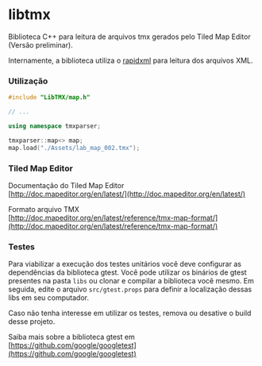 # libtmx
Biblioteca C++ para leitura de arquivos tmx gerados pelo Tiled Map Editor (Versão preliminar).  

Internamente, a biblioteca utiliza o [rapidxml](http://rapidxml.sourceforge.net/) para leitura dos arquivos XML. 

### Utilização

```cpp
#include "LibTMX/map.h"

// ...

using namespace tmxparser;

tmxparser::map<> map;
map.load("./Assets/lab_map_002.tmx");

```

### Tiled Map Editor

Documentação do Tiled Map Editor  
[http://doc.mapeditor.org/en/latest/](http://doc.mapeditor.org/en/latest/)

Formato arquivo TMX  
[http://doc.mapeditor.org/en/latest/reference/tmx-map-format/](http://doc.mapeditor.org/en/latest/reference/tmx-map-format/)

### Testes  

Para viabilizar a execução dos testes unitários você deve configurar as dependências da biblioteca gtest. Você pode utilizar os binários de gtest presentes na pasta `libs` ou clonar e compilar a biblioteca você mesmo. Em seguida, edite o arquivo `src/gtest.props` para definir a localização dessas libs em seu computador.

Caso não tenha interesse em utilizar os testes, remova ou desative o build desse projeto.

Saiba mais sobre a biblioteca gtest em [https://github.com/google/googletest](https://github.com/google/googletest)
